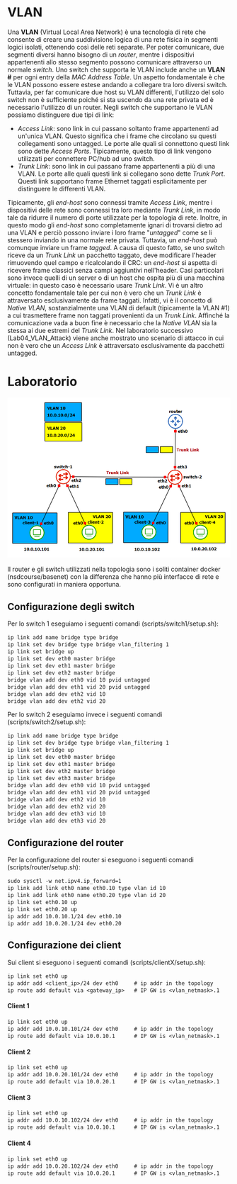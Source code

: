 # VLAN
Una **VLAN** (Virtual Local Area Network) è una tecnologia di rete che consente di creare una suddivisione logica di una rete fisica in segmenti logici isolati, ottenendo così delle reti separate. Per poter comunicare, due segmenti diversi hanno bisogno di un *router*, mentre i dispositivi appartenenti allo stesso segmento possono comunicare attraverso un normale *switch*. Uno switch che supporta le VLAN include anche un **VLAN #** per ogni entry della *MAC Address Table*. Un aspetto fondamentale è che le VLAN possono essere estese andando a collegare tra loro diversi switch. Tuttavia, per far comunicare due host su VLAN differenti, l'utilizzo del solo switch non è sufficiente poiché si sta uscendo da una rete privata ed è necessario l'utilizzo di un router. Negli switch che supportano le VLAN possiamo distinguere due tipi di link:
* *Access Link*: sono link in cui passano soltanto frame appartenenti ad un'unica VLAN. Questo significa che i frame che circolano su questi collegamenti sono untagged. Le porte alle quali si connettono questi link sono dette *Access Ports*. Tipicamente, questo tipo di link vengono utilizzati per connettere PC/hub ad uno switch.
* *Trunk Link*: sono link in cui passano frame appartenenti a più di una VLAN. Le porte alle quali questi link si collegano sono dette *Trunk Port*. Questi link supportano frame Ethernet taggati esplicitamente per distinguere le differenti VLAN.

Tipicamente, gli *end-host* sono connessi tramite *Access Link*, mentre i dispositivi delle rete sono connessi tra loro mediante *Trunk Link*, in modo tale da ridurre il numero di porte utilizzate per la topologia di rete. Inoltre, in questo modo gli *end-host* sono completamente ignari di trovarsi dietro ad una VLAN e perciò possono inviare i loro frame "*untagged*" come se li stessero inviando in una normale rete privata. Tuttavia, un *end-host* può comunque inviare un frame *tagged*. A causa di questo fatto, se uno switch riceve da un *Trunk Link* un pacchetto taggato, deve modificare l'header rimuovendo quel campo e ricalcolando il CRC: un *end-host* si aspetta di ricevere frame classici senza campi aggiuntivi nell'header. Casi particolari sono invece quelli di un server o di un host che ospita più di una macchina virtuale: in questo caso è necessario usare *Trunk Link*. Vi è un altro concetto fondamentale tale per cui non è vero che un *Trunk Link* è attraversato esclusivamente da frame taggati. Infatti, vi è il concetto di *Native VLAN*, sostanzialmente una VLAN di default (tipicamente la VLAN #1) a cui trasmettere frame non taggati provenienti da un *Trunk Link*. Affinché la comunicazione vada a buon fine è necessario che la *Native VLAN* sia la stessa ai due estremi del *Trunk Link*. Nel laboratorio successivo (Lab04_VLAN_Attack) viene anche mostrato uno scenario di attacco in cui non è vero che un *Access Link* è attraversato esclusivamente da pacchetti untagged.

# Laboratorio
![topology](topology.png)

Il router e gli switch utilizzati nella topologia sono i soliti container docker (nsdcourse/basenet) con la differenza che hanno più interfacce di rete e sono configurati in maniera opportuna.

## Configurazione degli switch
Per lo switch 1 eseguiamo i seguenti comandi (scripts/switch1/setup.sh):
```
ip link add name bridge type bridge
ip link set dev bridge type bridge vlan_filtering 1
ip link set bridge up
ip link set dev eth0 master bridge
ip link set dev eth1 master bridge
ip link set dev eth2 master bridge
bridge vlan add dev eth0 vid 10 pvid untagged
bridge vlan add dev eth1 vid 20 pvid untagged
bridge vlan add dev eth2 vid 10
bridge vlan add dev eth2 vid 20
```

Per lo switch 2 eseguiamo invece i seguenti comandi (scripts/switch2/setup.sh):
```
ip link add name bridge type bridge
ip link set dev bridge type bridge vlan_filtering 1
ip link set bridge up
ip link set dev eth0 master bridge
ip link set dev eth1 master bridge
ip link set dev eth2 master bridge
ip link set dev eth3 master bridge
bridge vlan add dev eth0 vid 10 pvid untagged
bridge vlan add dev eth1 vid 20 pvid untagged
bridge vlan add dev eth2 vid 10
bridge vlan add dev eth2 vid 20
bridge vlan add dev eth3 vid 10
bridge vlan add dev eth3 vid 20
```

## Configurazione del router
Per la configurazione del router si eseguono i seguenti comandi (scripts/router/setup.sh):
```
sudo sysctl -w net.ipv4.ip_forward=1
ip link add link eth0 name eth0.10 type vlan id 10
ip link add link eth0 name eth0.20 type vlan id 20
ip link set eth0.10 up
ip link set eth0.20 up
ip addr add 10.0.10.1/24 dev eth0.10
ip addr add 10.0.20.1/24 dev eth0.20
```

## Configurazione dei client
Sui client si eseguono i seguenti comandi (scripts/clientX/setup.sh):
```
ip link set eth0 up
ip addr add <client_ip>/24 dev eth0     # ip addr in the topology
ip route add default via <gateway_ip>   # IP GW is <vlan_netmask>.1
```

#### Client 1
```
ip link set eth0 up
ip addr add 10.0.10.101/24 dev eth0     # ip addr in the topology
ip route add default via 10.0.10.1      # IP GW is <vlan_netmask>.1
```

#### Client 2
```
ip link set eth0 up
ip addr add 10.0.20.101/24 dev eth0     # ip addr in the topology
ip route add default via 10.0.20.1      # IP GW is <vlan_netmask>.1
```

#### Client 3
```
ip link set eth0 up
ip addr add 10.0.10.102/24 dev eth0     # ip addr in the topology
ip route add default via 10.0.10.1      # IP GW is <vlan_netmask>.1
```

#### Client 4
```
ip link set eth0 up
ip addr add 10.0.20.102/24 dev eth0     # ip addr in the topology
ip route add default via 10.0.20.1      # IP GW is <vlan_netmask>.1
```